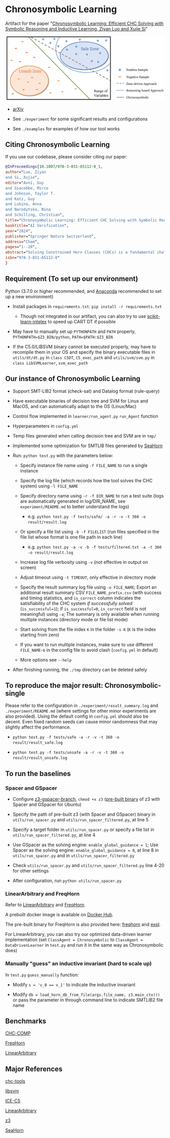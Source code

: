 # Chronosymbolic Learning
Artifact for the paper "[Chronosymbolic Learning: Efficient CHC Solving with Symbolic Reasoning and Inductive Learning, Ziyan Luo and Xujie Si](https://link.springer.com/chapter/10.1007/978-3-031-65112-0_1)"

<p align="center">
  <img src="examples/3solvers.jpg" alt="Chronosymbolic diagram." width="500"/>
</p>

- [arXiv](https://arxiv.org/abs/2305.01206)

- See `./experiment` for some significant results and configurations

- See `./examples` for examples of how our tool works


## Citing Chronosymbolic Learning
If you use our codebase, please consider citing our paper:

```bib
@InProceedings{10.1007/978-3-031-65112-0_1,
author="Luo, Ziyan
and Si, Xujie",
editor="Avni, Guy
and Giacobbe, Mirco
and Johnson, Taylor T.
and Katz, Guy
and Lukina, Anna
and Narodytska, Nina
and Schilling, Christian",
title="Chronosymbolic Learning: Efficient CHC Solving with Symbolic Reasoning and Inductive Learning",
booktitle="AI Verification",
year="2024",
publisher="Springer Nature Switzerland",
address="Cham",
pages="1--28",
abstract="Solving Constrained Horn Clauses (CHCs) is a fundamental challenge behind a wide range of verification and analysis tasks. To enhance CHC solving without the laborious task of manual heuristic creation and tuning, data-driven approaches demonstrate significant potential by extracting crucial patterns from a small set of data points. However, at present, symbolic methods generally surpass data-driven solvers in performance. In this work, we develop a simple but effective framework, Chronosymbolic Learning, which unifies symbolic information and numerical data to solve a CHC system efficiently. We also present a simple instance (The artifact is available on this link: https://github.com/Chronosymbolic/Chronosymbolic-Learning) of Chronosymbolic Learning with a data-driven learner and a BMC-styled reasoner (BMC represents Bounded Model Checking [9].). Despite its relative simplicity, experimental results show the efficacy and robustness of our tool. It outperforms state-of-the-art CHC solvers on a test suite of 288 arithmetic benchmarks, including some instances with non-linear arithmetic.",
isbn="978-3-031-65112-0"
}
```


## Requirement (To set up our environment)
Python (3.7.0 or higher recommended, and [Anaconda](https://www.anaconda.com/) recommended to set up a new environment)

- Install packages in `requirements.txt`: `pip install -r requirements.txt`
    - Though not integrated in our artifact, you can also try to use [scikit-learn-intelex](https://intel.github.io/scikit-learn-intelex/latest/) to speed up CART DT if possible

- May have to manually set up `PYTHONPATH` and `PATH` properly,  `PYTHONPATH=$Z3_BIN/python`, `PATH=$PATH:$Z3_BIN`

- If the C5.0/LIBSVM binary cannot be executed properly, may have to recompile them in your OS and specify the binary executable files in `utils/dt/dt.py` in `class C5DT`, `C5_exec_path` and `utils/svm/svm.py` in `class LibSVMLearner`, `svm_exec_path`

## Our instance of Chronosymbolic Learning
- Support SMT-LIB2 format (check-sat) and Datalog format (rule-query) 

- Have executable binaries of decision tree and SVM for Linux and MacOS, and can automatically adapt to the OS (Linux/Mac)

- Control flow implemented in `learner/run_agent.py` `run_Agent` function

- Hyperparameters in `config.yml`

- Temp files generated when calling decision tree and SVM are in `tmp/`

- Implemented some optimization for SMTLIB files generated by [SeaHorn](https://seahorn.github.io/)

- Run: `python test.py` with the parameters below:

    - Specify instance file name using `-f FILE_NAME` to run a single instance

    - Specify the log file (which records how the tool solves the CHC system) using `-l FILE_NAME`

    - Specify directory name using `-r -f DIR_NAME` to run a test suite (logs are automatically generated in log/DIR_NAME, see `experiment/README.md` to better understand the logs)
        - e.g. `python test.py -f tests/safe/ -a -r -v -t 360 -o result/result.log`
    
    - Or specify a file list using `-b -f FILELIST` (run files specified in the file list whose format is one file path in each line)
        - e.g. `python test.py -a -v -b -f tests/filtered.txt -a -t 360 -o result/result.log`

    - Increase log file verbosity using `-v` (not effective in output on screen)

    - Adjust timeout using `-t TIMEOUT`, only effective in directory mode

    - Specify the result summary log file using `-o FILE_NAME`; Export an additional result summary CSV `FILE_NAME_prefix.csv` (with success and timing statistics, and `is_correct` column indicates the satisfiability of the CHC system *if successfully solved* (`is_successful=1`); if `is_successful=0`, `is_correct` field is not meaningful) using `-a`; The summary is only available when running multiple instances (directory mode or file list mode)

    - Start solving from the file index `K` in the folder `-s K` (`K` is the index starting from zero)

    - If you want to run multiple instances, make sure to use different `FILE_NAME`-s in the config file to avoid clash (`config.yml` in default)

    - More options see `--help`

- After finishing running, the `./tmp` directory can be deleted safely

## To reproduce the major result: Chronosymbolic-single

Please refer to the configuration in `./experiment/result_summary.log` and `./experiment/README.md` (where settings for other minor experiments are also provided). Using the default config in `config.yml` should also be decent. Even fixed random seeds can cause minor randomness that may slightly affect the performance.

- `python test.py -f tests/safe -a -r -v -t 360 -o result/result_safe.log`

- `python test.py -f tests/unsafe -a -r -v -t 360 -o result/result_unsafe.log`


## To run the baselines
### Spacer and GSpacer
- Configure [z3-gspacer-branch](https://github.com/hgvk94/z3/tree/ggbranch), `chmod +x z3` ([pre-built binary](https://drive.google.com/file/d/1HjKCVuN7Csm_uxQh7paU3WMARXWJhhYY/view?usp=sharing) of z3 with Spacer and GSpacer for Ubuntu)

- Specify the path of pre-built z3 (with Spacer and GSpacer) binary in `utils/run_spacer.py` and `utils/run_spacer_filtered.py`, at line 5

- Specify a target folder in `utils/run_spacer.py` or specify a file list in `utils/run_spacer_filtered.py`, at line 4

- Use GSpacer as the solving engine: `enable_global_guidance = 1`; Use Spacer as the solving engine: `enable_global_guidance = 0`, at line 8 in `utils/run_spacer.py` and in `utils/run_spacer_filtered.py`

- Check `utils/run_spacer.py` and `utils/run_spacer_filtered.py` line 4-20 for other settings

- After configuration, run `python utils/run_spacer.py`

### LinearArbitrary and FreqHorn
Refer to [LinearArbitrary](https://github.com/GaloisInc/LinearArbitrary-SeaHorn/tree/master/test) and [FreqHorn](https://github.com/freqhorn/freqhorn).

A prebuilt docker image is available on [Docker Hub](https://hub.docker.com/r/sunsetray/lineararbitrary_seahorn).

The pre-built binary for FreqHorn is also provided here: [freqhorn](https://drive.google.com/file/d/1EWHCmboRpqQMjY_ySCBSbHvCBMWIXW9-/view?usp=sharing) and [expl](https://drive.google.com/file/d/1YA9e3L1d7NBYF25VZlMeU_ZZoFrBor96/view?usp=sharing).

For LinearArbitrary, you can also try our optimized data-driven learner implementation (set `ClassAgent = Chronosymbolic` to `ClassAgent = DataDrivenLearner` in `test.py` and run it in the same way as Chronosymbolic does)

### Manually "guess" an inductive invariant (hard to scale up)
In `test.py` `guess_manually` function:
- Modify `s = 'v_0 == v_1'` to indicate the inductive invariant

- Modify `db = load_horn_db_from_file(args.file_name, z3.main_ctx())` or pass the parameter in through command line to indicate SMTLIB2 file name



## Benchmarks
[CHC-COMP](https://github.com/chc-comp)

[FreqHorn](https://github.com/freqhorn/freqhorn)

[LinearArbitrary](https://github.com/GaloisInc/LinearArbitrary-SeaHorn/tree/master/test)


## Major References
[chc-tools](https://github.com/chc-comp/chc-tools/tree/master/chctools)

[libsvm](http://www.csie.ntu.edu.tw/~cjlin/libsvm)

[ICE-C5](https://github.com/Chenguang-Zhu/ICE-C5)

[LinearArbitrary](https://github.com/GaloisInc/LinearArbitrary-SeaHorn)

[z3](https://github.com/Z3Prover/z3)

[SeaHorn](https://seahorn.github.io/)
